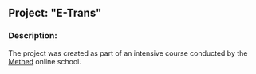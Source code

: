 ## Project: "E-Trans"  

### Description:  
The project was created as part of an intensive course conducted by the [Methed](https://methed.ru/) online school.  
